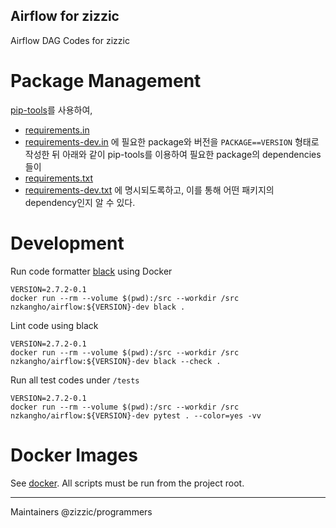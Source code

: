 Airflow for zizzic
---
Airflow DAG Codes for zizzic

# Package Management
[pip-tools](https://pypi.org/project/pip-tools/)를 사용하여,
- [requirements.in](requirements.in)
- [requirements-dev.in](requirements-dev.in)
에 필요한 package와 버전을 `PACKAGE==VERSION` 형태로 작성한 뒤
아래와 같이 pip-tools를 이용하여 필요한 package의 dependencies들이
- [requirements.txt](requirements.txt)
- [requirements-dev.txt](requirements-dev.txt)
에 명시되도록하고, 이를 통해 어떤 패키지의 dependency인지 알 수 있다.


# Development

Run code formatter [black](https://black.readthedocs.io/en/stable/) using Docker

```shell
VERSION=2.7.2-0.1
docker run --rm --volume $(pwd):/src --workdir /src nzkangho/airflow:${VERSION}-dev black .
```

Lint code using black

```shell
VERSION=2.7.2-0.1
docker run --rm --volume $(pwd):/src --workdir /src nzkangho/airflow:${VERSION}-dev black --check .
```

Run all test codes under `/tests`

```shell
VERSION=2.7.2-0.1
docker run --rm --volume $(pwd):/src --workdir /src nzkangho/airflow:${VERSION}-dev pytest . --color=yes -vv
```

# Docker Images

See [docker](./docker).
All scripts must be run from the project root. 

---
Maintainers @zizzic/programmers